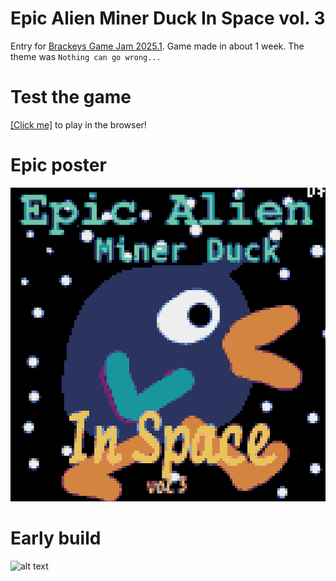 # Epic Alien Miner Duck In Space vol. 3
Entry for [Brackeys Game Jam 2025.1](https://itch.io/jam/brackeys-13).
Game made in about 1 week.
The theme was `Nothing can go wrong...`

# Test the game
[\[Click me\]](https://kitao.github.io/pyxel/wasm/launcher/?play=michalrajkowski.brackeys-game-jam-2025_1.game_builds.build_2) to play in the browser!

# Epic poster
![miner duck](miner_duck_poster.png)

# Early build
![alt text](assets/miner_18.02.gif)
